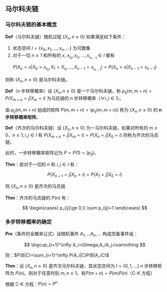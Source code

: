 ## 马尔科夫链

### 马尔科夫链的基本概念

**Def**（马尔科夫链）随机过程 $\{X_n,n\ge 0\}$ 如果满足如下条件：

1. 状态空间 $I=\{x_0, x_1, ..., x_n,...\}$ 为可数集
2. 对于一切 $n\ge 1$ 和所有的 $x$, $x_{i_0}, x_{i_1},...,x_{i_{n-1}}\in I$ 都有

$$
P(X_n=x|X_0=x_{i_0},X_1=X_{i_1},...,X_{n-1}=x_{i_{n-1}})=P(X_n=x|X_{n-1}=x_{n-1})
$$

则称 $\{X_n,n\ge 0\}$ 是马尔科夫链。

**Def**（n 步转移概率）设 $\{X_n,n\ge 0\}$ 是一个马尔科夫链，称 $p_{ij}(m,m+n)=P(X_{m+n}=j|X_m=i)$ 为马氏链的 n 步转移概率（$\forall i,j\in I$）。

由 $p_{ij}(m,m+n)$ 组成的矩阵 $P(m,m+n)=(p_{ij}(m,m+n))$ 称为 $\{X_n,n\ge 0\}$ 的 **n 步转移概率矩阵**。

**Def**（齐次的马尔科夫链）设 $\{X_n,n\ge 0\}$ 为一马尔科夫链，如果对所有的 $m\ge 0$，$n\ge 1, i,j\in I$ 有 $P(X_{m+n}=j|X_m=i)=P(X_n=j|X_0=i)$ 则称为齐次的马氏链。

此时，一步转移概率矩阵记为 $P=P(1)=(p_{ij})$。

**Thm**：若对于一切的 $n$ 和 $i,j\in I$ 有：

$$
P(X_{n+1}=j|X_n=i)=P(X_1=j|X_0=i)
$$

则 $\{X_n,n\ge 0\}$ 是齐次的马氏链

**Thm**：齐次的马氏链的 $P(n)$ 有：

$$
\begin{cases}
    p_{ij}\ge 0,\\
    \sum p_{ij}=1
\end{cases}
$$

### 多步转移概率的确定

**Pre**（条件的全概率公式）设随机事件 $A_1,...A_n,...$ 构成完备事件组：

$$
\bigcup_{i=1}^\infty A_i=\Omega,A_iA_j=\varnothing
$$

则：$P(B|C)=\sum_{i=1}^\infty P(A_i|C)P(B|A_iC)$

**Thm**：设 $\{X_n,n\ge 0\}$ 是齐次马尔科夫链，其状态空间为 $I=\{0,1,...\}$ n 步转移矩阵为 $P(n)$。则对于任意时刻 $m,n\ge 1$，有$P(m+n)=P(m)P(n)$（C-K 方程）

根据 C-K 方程：$P(n)=P^n$